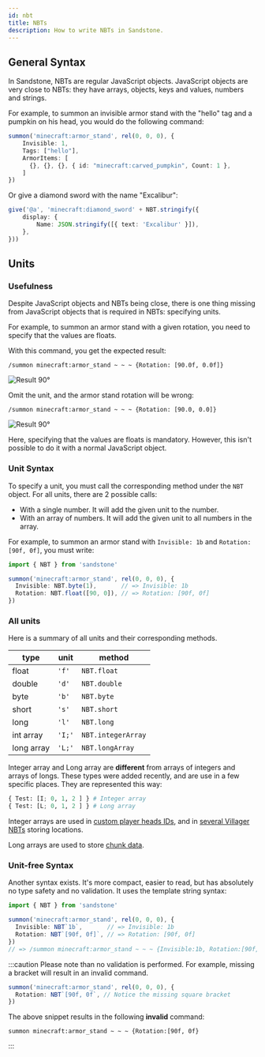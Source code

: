 ```yaml
---
id: nbt
title: NBTs
description: How to write NBTs in Sandstone.
---
```


## General Syntax
In Sandstone, NBTs are regular JavaScript objects. JavaScript objects are very close to NBTs: they have arrays, objects, keys and values, numbers and strings.

For example, to summon an invisible armor stand with the "hello" tag and a pumpkin on his head, you would do the following command:
```ts
summon('minecraft:armor_stand', rel(0, 0, 0), { 
    Invisible: 1, 
    Tags: ["hello"], 
    ArmorItems: [
      {}, {}, {}, { id: "minecraft:carved_pumpkin", Count: 1 },
    ]
})
```

Or give a diamond sword with the name "Excalibur":
```ts
give('@a', 'minecraft:diamond_sword' + NBT.stringify({
    display: {
        Name: JSON.stringify([{ text: 'Excalibur' }]),
    },
}))
```

## Units

### Usefulness
Despite JavaScript objects and NBTs being close, there is one thing missing from JavaScript objects that is required in NBTs: specifying units.

For example, to summon an armor stand with a given rotation, you need to specify that the values are floats.

With this command, you get the expected result:
```
/summon minecraft:armor_stand ~ ~ ~ {Rotation: [90.0f, 0.0f]}
```

![Result 90°](/img/nbts/90.png)

Omit the unit, and the armor stand rotation will be wrong:
```
/summon minecraft:armor_stand ~ ~ ~ {Rotation: [90.0, 0.0]}
```

![Result 90°](/img/nbts/0.png)


Here, specifying that the values are floats is mandatory. However, this isn't possible to do it with a normal JavaScript object.

### Unit Syntax

To specify a unit, you must call the corresponding method under the `NBT` object. For all units, there are 2 possible calls:
- With a single number. It will add the given unit to the number.
- With an array of numbers. It will add the given unit to all numbers in the array.

For example, to summon an armor stand with `Invisible: 1b` and `Rotation: [90f, 0f]`, you must write:
```ts
import { NBT } from 'sandstone'

summon('minecraft:armor_stand', rel(0, 0, 0), {
  Invisible: NBT.byte(1),       // => Invisible: 1b
  Rotation: NBT.float([90, 0]), // => Rotation: [90f, 0f]
})
```

### All units

Here is a summary of all units and their corresponding methods.

type       |  unit   | method
-----------|---------|-------------
float      |  `'f'`  | `NBT.float` 
double     |  `'d'`  | `NBT.double`
byte       |  `'b'`  | `NBT.byte`
short      |  `'s'`  | `NBT.short`
long       |  `'l'`  | `NBT.long`
int array  |  `'I;'` | `NBT.integerArray`
long array |  `'L;'` | `NBT.longArray`

Integer array and Long array are **different** from arrays of integers and arrays of longs. These types were added recently, and are use in a few specific places. They are represented this way:
```py
{ Test: [I; 0, 1, 2 ] } # Integer array
{ Test: [L; 0, 1, 2 ] } # Long array
```

Integer arrays are used in [custom player heads IDs](https://minecraft.gamepedia.com/Head#Item_data), and in [several Villager NBTs](https://minecraft.gamepedia.com/Mob/ED) storing locations.

Long arrays are used to store [chunk data](https://minecraft.gamepedia.com/Chunk_format#NBT_structure).

### Unit-free Syntax

Another syntax exists. It's more compact, easier to read, but has absolutely no type safety and no validation. It uses the template string syntax:
```ts
import { NBT } from 'sandstone'

summon('minecraft:armor_stand', rel(0, 0, 0), {
  Invisible: NBT`1b`,       // => Invisible: 1b
  Rotation: NBT`[90f, 0f]`, // => Rotation: [90f, 0f]
}) 
// => /summon minecraft:armor_stand ~ ~ ~ {Invisible:1b, Rotation:[90f, 0f]}
```

:::caution
Please note than no validation is performed. For example, missing a bracket will result in an invalid command.
```ts
summon('minecraft:armor_stand', rel(0, 0, 0), {
  Rotation: NBT`[90f, 0f`, // Notice the missing square bracket
})
```

The above snippet results in the following **invalid** command:
```mcfunction
summon minecraft:armor_stand ~ ~ ~ {Rotation:[90f, 0f}
```

:::
